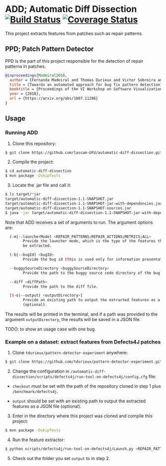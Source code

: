 # ADD; Automatic Diff Dissection [![Build Status](https://travis-ci.org/lascam-UFU/automatic-diff-dissection.svg?branch=master)](https://travis-ci.org/lascam-UFU/automatic-diff-dissection) [![Coverage Status](https://coveralls.io/repos/github/lascam-UFU/automatic-diff-dissection/badge.svg?branch=master)](https://coveralls.io/github/lascam-UFU/automatic-diff-dissection?branch=master)

This project extracts features from patches such as repair patterns.

## PPD; Patch Pattern Detector

PPD is the part of this project responsible for the detection of repair patterns in patches.

```bibtex
@inproceedings{Madeiral2018,
  author = {Fernanda Madeiral and Thomas Durieux and Victor Sobreira and Marcelo Maia},
  title = {Towards an automated approach for bug fix pattern detection},
  booktitle = {Proceedings of the VI Workshop on Software Visualization, Evolution and Maintenance (VEM '18)},
  year = {2018},
  url = {https://arxiv.org/abs/1807.11286}
}
```

## Usage

### Running ADD

1. Clone this repository:

```bash
$ git clone https://github.com/lascam-UFU/automatic-diff-dissection.git
```

2. Compile the project:

```bash
$ cd automatic-diff-dissection
$ mvn package -DskipTests
```

3. Locate the .jar file and call it:

```bash
$ ls target/*jar
target/automatic-diff-dissection-1.1-SNAPSHOT.jar
target/automatic-diff-dissection-1.1-SNAPSHOT-jar-with-dependencies.jar
target/automatic-diff-dissection-1.1-SNAPSHOT-sources.jar
$ java -jar target/automatic-diff-dissection-1.1-SNAPSHOT-jar-with-dependencies.jar <arguments>
```

Note that ADD receives a set of arguments to run. The argument options are:

```bash
  (-m|--launcherMode) <REPAIR_PATTERNS;REPAIR_ACTIONS;METRICS;ALL>
        Provide the launcher mode, which is the type of the features that will
        be extracted.

  (-b|--bugId) <bugId>
        Provide the bug id (this is used only for information presentation).

  --buggySourceDirectory <buggySourceDirectory>
        Provide the path to the buggy source code directory of the bug.

  --diff <diffPath>
        Provide the path to the diff file.

  [(-o|--output) <outputDirectory>]
        Provide an existing path to output the extracted features as a JSON file
        (optional).
```

The results will be printed in the terminal, and if a path was provided to the argument `outputDirectory`, the results will be saved in a JSON file.  

TODO: to show an usage case with one bug.

### Example on a dataset: extract features from Defects4J patches

1. Clone `tdurieux/pattern-detector-experiment` anywhere:

```bash
$ git clone https://github.com/tdurieux/pattern-detector-experiment.git
```

2. Change the configuration in `/automatic-diff-dissection/scripts/defects4j/run-tool-on-defects4j/config.cfg` file:

- `checkout` must be set with the path of the repository cloned in step 1 plus `/benchmark/defects4j`.

- `output` should be set with an existing path to output the extracted features as a JSON file (optional).

3. Enter in the directory where this project was cloned and compile this project:

```bash
$ mvn package -DskipTests
```

4. Run the feature extractor:

```bash
$ python scripts/defects4j/run-tool-on-defects4j/Launch.py <REPAIR_PATTERNS;REPAIR_ACTIONS;METRICS;ALL>
```

5. Check out the folder you set `output` to in step 2.
